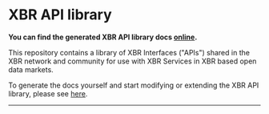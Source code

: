# XBR API library

**You can find the generated XBR API library docs [online](https://s3.eu-central-1.amazonaws.com/xbr.foundation/api/index.html).**

This repository contains a library of XBR Interfaces ("APIs") shared in the XBR network and community for use with XBR Services in XBR based open data markets.

To generate the docs yourself and start modifying or extending the XBR API library, please see [here](api/README.md).

---
